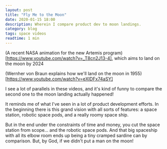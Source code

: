 ```yaml
---
layout: post
title: "Fly Me to the Moon"
date: 2020-01-15 18:00
description: Wherein I compare product dev to moon landings.
category: blog
tags: space videos
readtime: 1 min
---
```


(A recent NASA animation for the new Artemis program)[https://www.youtube.com/watch?v=_T8cn2J13-4], which aims to land on the moon by 2024

(Wernher von Braun explains how we'll land on the moon in 1955)[https://www.youtube.com/watch?v=eXIDFx74aSY]

I see a lot of parallels in these videos, and it's kind of funny to compare the second one to the moon landing actually happened!

It reminds me of what I've seen in a lot of product development efforts. In the beginning there is this grand vision with all sorts of features: a space station, robotic space pods, and a really roomy space ship.

But in the end under the constraints of time and money, you cut the space station from scope... and the robotic space pods. And that big spaceship with all its elbow room ends up being a tiny cramped sardine can by comparison. But, by God, if we didn't put a man on the moon!

